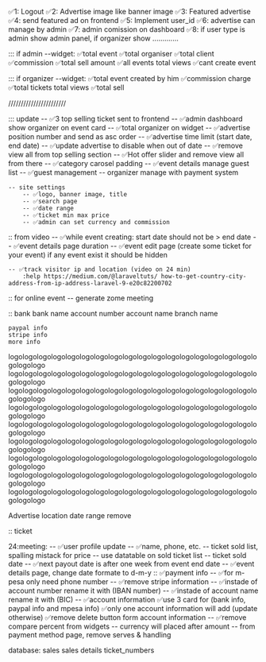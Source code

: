 
<!-- target 24-12-2022 -->

✅1: Logout
✅2: Advertise image like banner image
✅3: Featured advertise
✅4: send featured ad on frontend
✅5: Implement user_id
✅6: advertise can manage by admin
✅7: admin comission on dashboard
✅8: if user type is admin show admin panel, if organizer show ............. 

::: if admin
--widget:
    ✅total event
    ✅total organiser
    ✅total client
    ✅commission
    ✅total sell amount
    ✅all events
    total views
    ✅cant create event

::: if organizer
--widget:
    ✅total event created by him
    ✅commission charge
    ✅total tickets
    total views
    ✅total sell




///////////////////////

::: update
    -- ✅3 top selling ticket sent to frontend
    -- ✅admin dashboard show organizer on event card
    -- ✅total organizer on widget
    -- ✅advertise position number and send as asc order
    -- ✅advertise time limit (start date, end date)
    -- ✅update advertise to disable when out of date
    -- ✅remove view all from top selling section
    -- ✅Hot offer slider and remove view all from there
    -- ✅category carosel padding
    -- ✅event details manage guest list
    -- ✅guest management
    -- organizer manage with payment system

    -- site settings
        -- ✅logo, banner image, title
        -- ✅search page 
        -- ✅date range
        -- ✅ticket min max price
        -- ✅admin can set currency and commission


:: from video
    -- ✅while event creating: start date should not be > end date
    -- ✅event details page duration
    -- ✅event edit page (create some ticket for your event) if any event exist it should be hidden

    -- ✅track visitor ip and location (video on 24 min)
        :help https://medium.com/@laraveltuts/ how-to-get-country-city-address-from-ip-address-laravel-9-e20c82200702

:: for online event
    -- generate zome meeting

:: bank
    bank name
    account number
    account name
    branch name

    paypal info
    stripe info
    more info

logologologologologologologologologologologologologologologologologologologologo
logologologologologologologologologologologologologologologologologologologologo
logologologologologologologologologologologologologologologologologologologologo
logologologologologologologologologologologologologologologologologologologologo
logologologologologologologologologologologologologologologologologologologologo
logologologologologologologologologologologologologologologologologologologologo
logologologologologologologologologologologologologologologologologologologologo
logologologologologologologologologologologologologologologologologologologologo
logologologologologologologologologologologologologologologologologologologologo


Advertise location date range remove

:: ticket 


24:meeting:
 -- ✅user profile update
    -- ✅name, phone, etc.
 -- ticket sold list, spalling mistack for price
 -- use datatable on sold ticket list
 -- ticket sold date
 -- ✅next payout date is after one week from event end date
 -- ✅event details page, change date formate to d-m-y
 :: ✅payment info
    -- ✅for m-pesa only need phone number
    -- ✅remove stripe information 
    -- ✅instade of account number rename it with (IBAN number)
    -- ✅instade of account name rename it with (BIC)
    -- ✅account information
        ✅use 3 card for (bank info, paypal info and mpesa info)
        ✅only one account information will add (update otherwise)
        ✅remove delete button form account information
-- ✅remove compare percent from widgets
-- currency will placed after amount
-- from payment method page, remove serves & handling 


database:
    sales
        sales details
        ticket_numbers